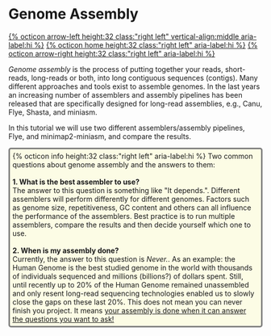 # Genome Assembly

[{% octicon arrow-left height:32 class:"right left" vertical-align:middle aria-label:hi %}](QC_F.md) [{% octicon home height:32 class:"right left" aria-label:hi %}](index.md) [{% octicon arrow-right height:32 class:"right left" aria-label:hi %}](ASS_M.md)

*Genome assembly* is the process of putting together your reads, short-reads, long-reads or both, into long contiguous sequences (contigs). Many different approaches and tools exist to assemble genomes. In the last years an increasing number of assemblers and assembly pipelines has been released that are specifically designed for long-read assemblies, e.g., Canu, Flye, Shasta, and miniasm. 

In this tutorial we will use two different assemblers/assembly pipelines, Flye, and minimap2-miniasm, and compare the results.

<div style="background-color:#fcfce5;border-radius:5px;border-style:solid;border-color:gray;padding:5px">
  {% octicon info height:32 class:"right left" aria-label:hi %} 
  Two common questions about genome assembly and the answers to them:<br><br>
  <b>1. What is the best assembler to use?</b><br>The answer to this question is something like "It depends.". Different assemblers will perform differently for different genomes. Factors such as genome size, repetitiveness, GC content and others can all influence the performance of the assemblers. Best practice is to run multiple assemblers, compare the results and then decide yourself which one to use.<br><br>
  <b>2. When is my assembly done?</b><br>Currently, the answer to this question is <i>Never.</i>. As an example: the Human Genome is the best studied genome in the world with thousands of individuals sequenced and millions (billions?) of dollars spent. Still, until recently up to 20% of the Human Genome remained unassembled and only resent long-read sequencing technologies enabled us to slowly close the gaps on these last 20%. This does not mean you can never finish you project. It means <u>your assembly is done when it can answer the questions you want to ask!</u>
  </div>
